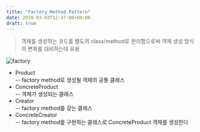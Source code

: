 ```yaml
---
title: "Factory Method Pattern"
date: 2020-03-03T12:47:00+09:00
draft: true
---
```

> 객체를 생성하는 코드를 별도의 class/method로 분리함으로써 객체 생성 방식의 변화를 대비하는데 유용

![factory](/img/factory_method.svg)

* Product  
-- factory method로 생성될 객체의 공통 클래스
* ConcreteProduct  
-- 객체가 생성되는 클래스
* Creator  
-- factory method를 갖는 클래스
* ConcreteCreator  
-- factory method를 구현하는 클래스로 ConcreteProduct 객체를 생성한다

